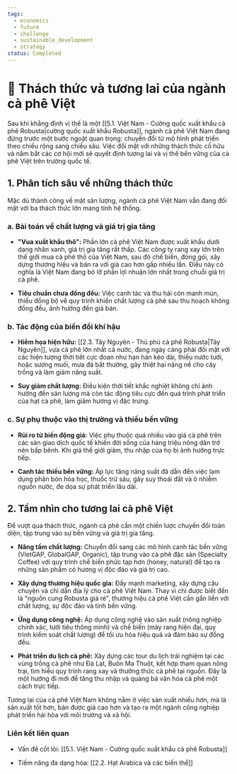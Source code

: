 ```yaml
---
tags:
  - economics
  - future
  - challenge
  - sustainable_development
  - strategy
status: Completed
---
```

# 🔮 Thách thức và tương lai của ngành cà phê Việt

Sau khi khẳng định vị thế là một [[5.1. Việt Nam - Cường quốc xuất khẩu cà phê Robusta|cường quốc xuất khẩu Robusta]], ngành cà phê Việt Nam đang đứng trước một bước ngoặt quan trọng: chuyển đổi từ mô hình phát triển theo chiều rộng sang chiều sâu. Việc đối mặt với những thách thức cố hữu và nắm bắt các cơ hội mới sẽ quyết định tương lai và vị thế bền vững của cà phê Việt trên trường quốc tế.

## 1. Phân tích sâu về những thách thức

Mặc dù thành công về mặt sản lượng, ngành cà phê Việt Nam vẫn đang đối mặt với ba thách thức lớn mang tính hệ thống.

### a. Bài toán về chất lượng và giá trị gia tăng

- **"Vua xuất khẩu thô":** Phần lớn cà phê Việt Nam được xuất khẩu dưới dạng nhân xanh, giá trị gia tăng rất thấp. Các công ty rang xay lớn trên thế giới mua cà phê thô của Việt Nam, sau đó chế biến, đóng gói, xây dựng thương hiệu và bán ra với giá cao hơn gấp nhiều lần. Điều này có nghĩa là Việt Nam đang bỏ lỡ phần lợi nhuận lớn nhất trong chuỗi giá trị cà phê.
    
- **Tiêu chuẩn chưa đồng đều:** Việc canh tác và thu hái còn manh mún, thiếu đồng bộ về quy trình khiến chất lượng cà phê sau thu hoạch không đồng đều, ảnh hưởng đến giá bán.
    

### b. Tác động của biến đổi khí hậu

- **Hiểm họa hiện hữu:** [[2.3. Tây Nguyên - Thủ phủ cà phê Robusta|Tây Nguyên]], vựa cà phê lớn nhất cả nước, đang ngày càng phải đối mặt với các hiện tượng thời tiết cực đoan như hạn hán kéo dài, thiếu nước tưới, hoặc sương muối, mưa đá bất thường, gây thiệt hại nặng nề cho cây trồng và làm giảm năng suất.
    
- **Suy giảm chất lượng:** Điều kiện thời tiết khắc nghiệt không chỉ ảnh hưởng đến sản lượng mà còn tác động tiêu cực đến quá trình phát triển của hạt cà phê, làm giảm hương vị đặc trưng.
    

### c. Sự phụ thuộc vào thị trường và thiếu bền vững

- **Rủi ro từ biến động giá:** Việc phụ thuộc quá nhiều vào giá cà phê trên các sàn giao dịch quốc tế khiến đời sống của hàng triệu nông dân trở nên bấp bênh. Khi giá thế giới giảm, thu nhập của họ bị ảnh hưởng trực tiếp.
    
- **Canh tác thiếu bền vững:** Áp lực tăng năng suất đã dẫn đến việc lạm dụng phân bón hóa học, thuốc trừ sâu, gây suy thoái đất và ô nhiễm nguồn nước, đe dọa sự phát triển lâu dài.
    

## 2. Tầm nhìn cho tương lai cà phê Việt

Để vượt qua thách thức, ngành cà phê cần một chiến lược chuyển đổi toàn diện, tập trung vào sự bền vững và giá trị gia tăng.

- **Nâng tầm chất lượng:** Chuyển đổi sang các mô hình canh tác bền vững (VietGAP, GlobalGAP, Organic), tập trung vào cà phê đặc sản (Specialty Coffee) với quy trình chế biến phức tạp hơn (honey, natural) để tạo ra những sản phẩm có hương vị độc đáo và giá trị cao.
    
- **Xây dựng thương hiệu quốc gia:** Đẩy mạnh marketing, xây dựng câu chuyện và chỉ dẫn địa lý cho cà phê Việt Nam. Thay vì chỉ được biết đến là "nguồn cung Robusta giá rẻ", thương hiệu cà phê Việt cần gắn liền với chất lượng, sự độc đáo và tính bền vững.
    
- **Ứng dụng công nghệ:** Áp dụng công nghệ vào sản xuất (nông nghiệp chính xác, tưới tiêu thông minh) và chế biến (máy rang hiện đại, quy trình kiểm soát chất lượng) để tối ưu hóa hiệu quả và đảm bảo sự đồng đều.
    
- **Phát triển du lịch cà phê:** Xây dựng các tour du lịch trải nghiệm tại các vùng trồng cà phê như Đà Lạt, Buôn Ma Thuột, kết hợp tham quan nông trại, tìm hiểu quy trình rang xay và thưởng thức cà phê tại nguồn. Đây là một hướng đi mới để tăng thu nhập và quảng bá văn hóa cà phê một cách trực tiếp.
    

Tương lai của cà phê Việt Nam không nằm ở việc sản xuất nhiều hơn, mà là sản xuất tốt hơn, bán được giá cao hơn và tạo ra một ngành công nghiệp phát triển hài hòa với môi trường và xã hội.

### Liên kết liên quan

- Vấn đề cốt lõi: [[5.1. Việt Nam - Cường quốc xuất khẩu cà phê Robusta]]
    
- Tiềm năng đa dạng hóa: [[2.2. Hạt Arabica và các biến thể]]